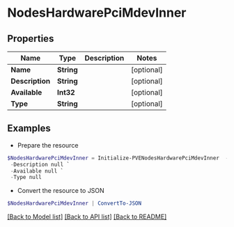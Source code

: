 # NodesHardwarePciMdevInner
## Properties

Name | Type | Description | Notes
------------ | ------------- | ------------- | -------------
**Name** | **String** |  | [optional] 
**Description** | **String** |  | [optional] 
**Available** | **Int32** |  | [optional] 
**Type** | **String** |  | [optional] 

## Examples

- Prepare the resource
```powershell
$NodesHardwarePciMdevInner = Initialize-PVENodesHardwarePciMdevInner  -Name null `
 -Description null `
 -Available null `
 -Type null
```

- Convert the resource to JSON
```powershell
$NodesHardwarePciMdevInner | ConvertTo-JSON
```

[[Back to Model list]](../README.md#documentation-for-models) [[Back to API list]](../README.md#documentation-for-api-endpoints) [[Back to README]](../README.md)

